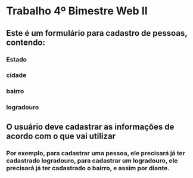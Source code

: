 # Trabalho 4º Bimestre Web II

## Este é um formulário para cadastro de pessoas, contendo:
### Estado
### cidade
### bairro
### logradouro

## O usuário deve cadastrar as informações de acordo com o que vai utilizar
### Por exemplo, para cadastrar uma pessoa, ele precisará já ter cadastrado logradouro, para cadastrar um logradouro, ele precisará já ter cadastrado o bairro, e assim por diante.